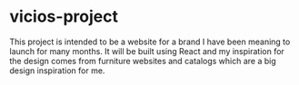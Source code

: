 # vicios-project
This project is intended to be a website for a brand I have been meaning to launch for many months. It will be built using React and my inspiration for the design comes from furniture websites and catalogs which are a big design inspiration for me.
